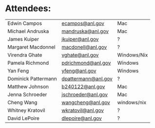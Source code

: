 Attendees:
====
|   |   |   |
|---|---|---|
|Edwin Campos |ecampos@anl.gov| Mac|
|Michael Andruska|mandruska@anl.gov |  Mac|
|James Kuiper| jkuiper@anl.gov|?|
|Margaret Macdonnel| macdonell@anl.gov|? |
|Virendra Ghate| vghate@anl.gov| Windows/Nix |
|Pamela Richmond| pdrichmond@anl.gov| Windows|
|Yan Feng| yfeng@anl.gov| Windows|
|Dominick Pattermann| dpattermann@anl.gov| ? |
|Matthew Johnson| b240122@anl.gov| Mac |
|Jenna Schroeder|jschroeder@anl.gov|Mac |
|Cheng Wang| wangcheng@anl.gov |windows/nix |
|Whitney Kratovil | wkratovil@anl.gov |? |
|David LePoire |dlepoire@anl.gov| ?|
